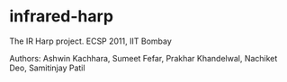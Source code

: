 infrared-harp
=============

The IR Harp project. ECSP 2011, IIT Bombay

Authors: Ashwin Kachhara, Sumeet Fefar, Prakhar Khandelwal, Nachiket Deo, Samitinjay Patil
